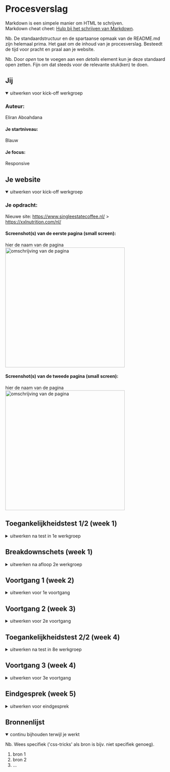 # Procesverslag
Markdown is een simpele manier om HTML te schrijven.  
Markdown cheat cheet: [Hulp bij het schrijven van Markdown](https://github.com/adam-p/markdown-here/wiki/Markdown-Cheatsheet).

Nb. De standaardstructuur en de spartaanse opmaak van de README.md zijn helemaal prima. Het gaat om de inhoud van je procesverslag. Besteedt de tijd voor pracht en praal aan je website.

Nb. Door *open* toe te voegen aan een *details* element kun je deze standaard open zetten. Fijn om dat steeds voor de relevante stuk(ken) te doen.





## Jij

<details open>
  <summary>uitwerken voor kick-off werkgroep</summary>

  ### Auteur:
  Eliran Aboahdana
  
  #### Je startniveau:
  Blauw
  
  #### Je focus:
  Responsive 
</details>





## Je website

<details open>
  <summary>uitwerken voor kick-off werkgroep</summary>

  ### Je opdracht:
  Nieuwe site: https://www.singleestatecoffee.nl/ > https://xxlnutrition.com/nl/

  #### Screenshot(s) van de eerste pagina (small screen): 
  hier de naam van de pagina  
  <img src="readme-images/ssc.png" width="375px" alt="omschrijving van de pagina">

  #### Screenshot(s) van de tweede pagina (small screen):
  hier de naam van de pagina  
  <img src="readme-images/ssc.png" width="375px" alt="omschrijving van de pagina">
 
</details>



## Toegankelijkheidstest 1/2 (week 1)

<details>
  <summary>uitwerken na test in 1e werkgroep</summary>

  ### Bevindingen
  Lijst met je bevindingen die in de test naar voren kwamen:

  #### Screenreader
  Hier korte omschrijving:

  Veel onderdelen op de site waren erg onduidelijk voor de screenreader. Zoals links naar bepaalde items werd alleen opgelezen als 'koppeling' waardoor het als       gebruiker niet echt duidelijk word waar die koppeling je heen brengt.
  
  Hier een omschrijving van hoe het opgelost kan worden:
  alttext of ontzichtbare text bij de link of img

  #### Muis en Toetsenbord 
  Hier korte omschrijving:
  
  De website is prima te bedienen met alleen een toetsenbord of muis. je kan het items aan je winkelmandje toevoegen en het bestel process afronden.

  #### Motoriek (shocks, elastiekjes)
  Hier korte omschrijving:
  
  Het maakt het proces wat lastiger en het duurt wat langer maar je kan gewoon hetzelfde doen.

  #### Visueel (brillen, contrast, kleurenblind, dark/light). 
  Hier korte omschrijving:
  
  In de meeste gevallen is de site nog prima leesbaar maar wanneer het te wazig word valt de tekst een beetje weg en kan je het lastig zien.
  
  Hier een omschrijving van hoe het opgelost kan worden:
  
  Een fontslider waarmee de gebruiker de groote van het tekst kan vergroten/verkleinen.
  
</details>



## Breakdownschets (week 1)

<details>
  <summary>uitwerken na afloop 2e werkgroep</summary>

  ### de hele pagina: 
  <img src="readme-images/BreakdownSchetsHomepage5.png" width="375px" alt="breakdown van de hele pagina">

  ### Over ons pagina: 
  <img src="readme-images/breakdownschetsabonnementpage.png" width="375px" alt="breakdown van een dynamisch deel">

 

</details>





## Voortgang 1 (week 2)

<details>
  <summary>uitwerken voor 1e voortgang</summary>

  ### Stand van zaken
  hier dit ging goed & dit was lastig (neem ook screenshots op van delen van je website en code)



  ### Agenda voor meeting
  samen met je groepje opstellen

  | student 1      | student 2          | student 3    | student 4        |
  | ---            | ---                | ---          | ---              |
  | dit bespreken  | en dit             | en ik dit    | en dan ik dat    |
  | en dat ook nog | dit als er tijd is | nog een punt | dit wil ik zeker |
  | ...            | ...                | ...          | ...              |


  ### Verslag van meeting
  hier na afloop snel de uitkomsten van de meeting vastleggen

  - punt 1
  - punt 2
  - nog een punt
  - ...

</details>





## Voortgang 2 (week 3)

<details>
  <summary>uitwerken voor 2e voortgang</summary>

  ### Stand van zaken
  hier dit ging goed & dit was lastig (neem ook screenshots op van delen van je website en code)
  
  De header was nog wel lastig te maken het was een hoop gepuzzel in het begin maar ik heb het gelukkig werkend gekregen.
  
  <img src="readme-images/header.JPG" width="375px">
  
  De footer maken ging zeer flot alleen wist ik niet of er een betere ccs selector was voor een element dat specifiek voor een ander element komt, zo had ik een h4 die   ik styling wou geven die voor een UL stond. ik heb maar nth of type gebruikt. (::before?)
  
  <img src="readme-images/footer.JPG" width="375px">
  
  section gebruiken of heb je coole css? (:before)
  
  
  <img src="readme-images/vraag.JPG" width="375px">

  ### Agenda voor meeting
  samen met je groepje opstellen
| Maeve      | Nienke          | Thijs    | Eliran       | Tess |
  | ---            | ---                | ---          | ---              | ---      |        
  | Welke css selector moet je gebruiken?| Moet je een secion beginnen bij een h1?             | wanneer gebruik je welke html elementen?    | Moet je bij een page waar je de taal kan switchen een aparte (vertaalde) page maken of gebruik je javascript om de text te veranderen?    |  hoe centreer je een background img |
  | is er een logische indeling voor css? |  |  |  | | 
  | mag je id's gebruiken bij img?           |               |          |              || 


  ### Verslag van meeting
  hier na afloop snel de uitkomsten van de meeting vastleggen

  - punt 1
  - punt 2
  - nog een punt
- ...

</details>





## Toegankelijkheidstest 2/2 (week 4)

<details>
  <summary>uitwerken na test in 8e werkgroep</summary>

  ### Bevindingen
  Lijst met je bevindingen die in de test naar voren kwamen (geef ook aan wat er verbeterd is):

  #### Screenreader
  Hier korte omschrijving (met indien nodig afbeeldingen)

  Hier een omschrijving van hoe het opgelost kan worden (met indien nodig afbeeldingen)


  #### Muis en Toetsenbord 
  Hier korte omschrijving (met indien nodig afbeeldingen)

  Hier een omschrijving van hoe het opgelost kan worden (met indien nodig afbeeldingen)


  #### Motoriek (shocks, elastiekjes)
  Hier korte omschrijving (met indien nodig afbeeldingen)

  Hier een omschrijving van hoe het opgelost kan worden (met indien nodig afbeeldingen)


  #### Visueel (brillen, contrast, kleurenblind, dark/light). 
  Hier korte omschrijving (met indien nodig afbeeldingen)

  Hier een omschrijving van hoe het opgelost kan worden (met indien nodig afbeeldingen)

</details>





## Voortgang 3 (week 4)

<details>
  <summary>uitwerken voor 3e voortgang</summary>

  ### Stand van zaken
  hier dit ging goed & dit was lastig (neem ook screenshots op van delen van je website en code)
  
  het ging verassend goed, ik had eerst het probleem dat een Ahref niet mee werkte het overlapte met andere elementen (oplossing was dus inline-block)
  wel begrijp niet waarom fontsize invloed heeft op tusseruimtes bij img's

  ### Agenda voor meeting
  samen met je groepje opstellen

  | Maeve      | Nienke         | Thijs      | Eliran       |  Tess |
  | ---        | ---            | ---        | ---          | ---   |
  |            |                |            | waarom heeft fontsize invloed op spacing tussen img | hoe gebruik je grid om element posities tegeven, hoe maak ik een carousel    |
  |            |                |            |              |       |
  |            |                |            |              |       |


  ### Verslag van meeting
  hier na afloop snel de uitkomsten van de meeting vastleggen

  - punt 1
  - punt 2
  - nog een punt
  - ...

</details>





## Eindgesprek (week 5)

<details>
  <summary>uitwerken voor eindgesprek</summary>

  ### Je uitkomst - karakteristiek screenshots:
  <img src="readme-images/dummy-plaatje.jpg" width="375px" alt="uitomst opdracht 1">


  ### Dit ging goed/Heb ik geleerd: 
  Korte omschrijving met plaatjes

  <img src="readme-images/dummy-plaatje.jpg" width="375px" alt="top">


  ### Dit was lastig/Is niet gelukt:
  Korte omschrijving met plaatjes

  <img src="readme-images/dummy-plaatje.jpg" width="375px" alt="bummer">
</details>





## Bronnenlijst

<details open>
  <summary>continu bijhouden terwijl je werkt</summary>

  Nb. Wees specifiek ('css-tricks' als bron is bijv. niet specifiek genoeg).

  1. bron 1
  2. bron 2
  3. ...

</details>
